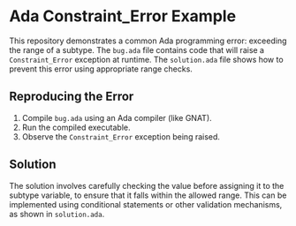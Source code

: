 # Ada Constraint_Error Example

This repository demonstrates a common Ada programming error: exceeding the range of a subtype.  The `bug.ada` file contains code that will raise a `Constraint_Error` exception at runtime. The `solution.ada` file shows how to prevent this error using appropriate range checks.

## Reproducing the Error

1. Compile `bug.ada` using an Ada compiler (like GNAT).
2. Run the compiled executable.
3. Observe the `Constraint_Error` exception being raised.

## Solution

The solution involves carefully checking the value before assigning it to the subtype variable, to ensure that it falls within the allowed range.  This can be implemented using conditional statements or other validation mechanisms, as shown in `solution.ada`.